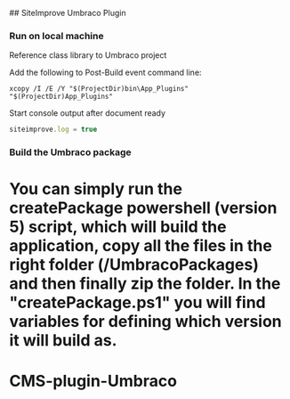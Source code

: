 ﻿﻿## SiteImprove Umbraco Plugin

### Run on local machine
Reference class library to Umbraco project 

Add the following to Post-Build event command line:
``` shell
xcopy /I /E /Y "$(ProjectDir)bin\App_Plugins" "$(ProjectDir)App_Plugins"
```

Start console output after document ready
```js
siteimprove.log = true
```

### Build the Umbraco package
You can simply run the createPackage powershell (version 5) script, which will build the application, copy all the files in the right folder (/UmbracoPackages) and then finally zip the folder.
In the "createPackage.ps1" you will find variables for defining which version it will build as.
=======
# CMS-plugin-Umbraco